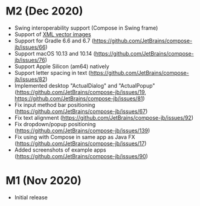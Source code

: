 # M2 (Dec 2020)
   * Swing interoperability support (Compose in Swing frame)
   * Support of [XML vector images](https://developer.android.com/guide/topics/graphics/vector-drawable-resources)
   * Support for Gradle 6.6 and 6.7 (https://github.com/JetBrains/compose-jb/issues/66)
   * Support macOS 10.13 and 10.14 (https://github.com/JetBrains/compose-jb/issues/76)
   * Support Apple Silicon (am64) natively
   * Support letter spacing in text (https://github.com/JetBrains/compose-jb/issues/82)
   * Implemented desktop "ActualDialog" and "ActualPopup" (https://github.com/JetBrains/compose-jb/issues/19, https://github.com/JetBrains/compose-jb/issues/81)
   * Fix input method bar positioning (https://github.com/JetBrains/compose-jb/issues/67)
   * Fix text alignment (https://github.com/JetBrains/compose-jb/issues/92)
   * Fix dropdown/popup positioning (https://github.com/JetBrains/compose-jb/issues/139)
   * Fix using with Compose in same app as Java FX (https://github.com/JetBrains/compose-jb/issues/17)
   * Added screenshots of example apps (https://github.com/JetBrains/compose-jb/issues/90)

# M1 (Nov 2020)
   * Initial release
